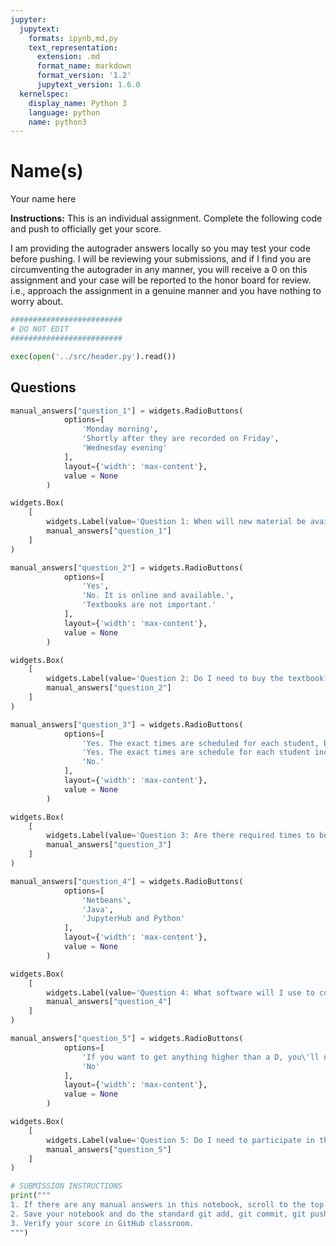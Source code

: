 ```yaml
---
jupyter:
  jupytext:
    formats: ipynb,md,py
    text_representation:
      extension: .md
      format_name: markdown
      format_version: '1.2'
      jupytext_version: 1.6.0
  kernelspec:
    display_name: Python 3
    language: python
    name: python3
---
```


<!-- #region slideshow={"slide_type": "slide"} hideCode=false hidePrompt=false -->
# Name(s)
Your name here
<!-- #endregion -->

<!-- #region slideshow={"slide_type": "subslide"} hideCode=false hidePrompt=false -->
**Instructions:** This is an individual assignment. Complete the following code and push to officially get your score.
<!-- #endregion -->

<!-- #region slideshow={"slide_type": "subslide"} hideCode=false hidePrompt=false -->
I am providing the autograder answers locally so you may test your code before pushing. I will be reviewing your submissions, and if I find you are circumventing the autograder in any manner, you will receive a 0 on this assignment and your case will be reported to the honor board for review. i.e., approach the assignment in a genuine manner and you have nothing to worry about.
<!-- #endregion -->

```python
#########################
# DO NOT EDIT
#########################

exec(open('../src/header.py').read())
```

<!-- #region slideshow={"slide_type": "slide"} hideCode=false hidePrompt=false -->
## Questions
<!-- #endregion -->

```python hideCode=false slideshow={"slide_type": "subslide"} hidePrompt=false
manual_answers["question_1"] = widgets.RadioButtons(
            options=[
                'Monday morning',
                'Shortly after they are recorded on Friday',
                'Wednesday evening'
            ],
            layout={'width': 'max-content'},
            value = None
        )

widgets.Box(
    [
        widgets.Label(value='Question 1: When will new material be available each week?'),
        manual_answers["question_1"]
    ]
)
```

```python tags=["hide-input"] hideCode=false slideshow={"slide_type": "subslide"} hidePrompt=false
manual_answers["question_2"] = widgets.RadioButtons(
            options=[
                'Yes',
                'No. It is online and available.',
                'Textbooks are not important.'
            ],
            layout={'width': 'max-content'},
            value = None
        )

widgets.Box(
    [
        widgets.Label(value='Question 2: Do I need to buy the textbook?'),
        manual_answers["question_2"]
    ]
)
```

```python hideCode=false slideshow={"slide_type": "subslide"} hidePrompt=false
manual_answers["question_3"] = widgets.RadioButtons(
            options=[
                'Yes. The exact times are scheduled for each student, but Friday is always synchronous',
                'Yes. The exact times are schedule for each student including Friday.',
                'No.'
            ],
            layout={'width': 'max-content'},
            value = None
        )

widgets.Box(
    [
        widgets.Label(value='Question 3: Are there required times to be synchronous and online?'),
        manual_answers["question_3"]
    ]
)
```

```python hideCode=false slideshow={"slide_type": "subslide"} hidePrompt=false
manual_answers["question_4"] = widgets.RadioButtons(
            options=[
                'Netbeans',
                'Java',
                'JupyterHub and Python'
            ],
            layout={'width': 'max-content'},
            value = None
        )

widgets.Box(
    [
        widgets.Label(value='Question 4: What software will I use to complete the assignments'),
        manual_answers["question_4"]
    ]
)
```

```python hideCode=false slideshow={"slide_type": "subslide"} hidePrompt=false
manual_answers["question_5"] = widgets.RadioButtons(
            options=[
                'If you want to get anything higher than a D, you\'ll need to do more than the labs and assignments',
                'No'
            ],
            layout={'width': 'max-content'},
            value = None
        )

widgets.Box(
    [
        widgets.Label(value='Question 5: Do I need to participate in this class?'),
        manual_answers["question_5"]
    ]
)
```

```python hideCode=false slideshow={"slide_type": "slide"} hidePrompt=false
# SUBMISSION INSTRUCTIONS
print("""
1. If there are any manual answers in this notebook, scroll to the top and click the button labelled 'Update ...'.
2. Save your notebook and do the standard git add, git commit, git push.
3. Verify your score in GitHub classroom.
""")
```
